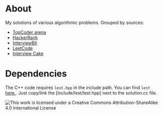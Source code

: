 # About

My solutions of various algorithmic problems. Grouped by sources:

* [TopCoder arena](https://arena.topcoder.com/)
* [HackerRank](https://www.hackerrank.com/dashboard)
* [InterviewBit](https://www.interviewbit.com/courses/programming/)
* [LeetCode](https://leetcode.com/problemset/all/)
* [Interview Cake](https://www.interviewcake.com/)

# Dependencies

The C++ code requires `lest.hpp` in the include path. You can find `lest`
[here.](https://github.com/martinmoene/lest). Just copy/link the [include/lest/lest.hpp] next to the
solution.cc file.

![This work is licensed under a Creative Commons Attribution-ShareAlike 4.0 International License](https://i.creativecommons.org/l/by-sa/4.0/88x31.png)
